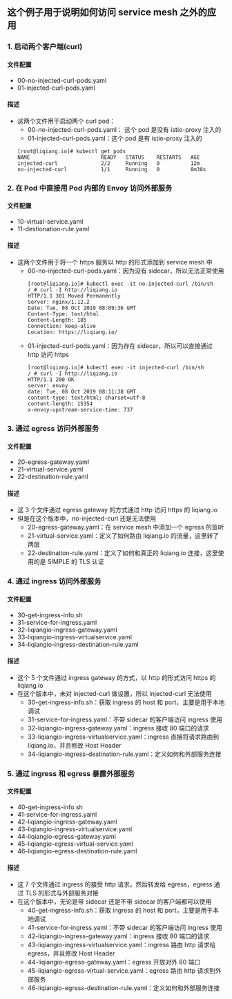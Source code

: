 ## 这个例子用于说明如何访问 service mesh 之外的应用

### 1. 启动两个客户端(curl)

#### 文件配置

- 00-no-injected-curl-pods.yaml
- 01-injected-curl-pods.yaml

#### 描述

- 这两个文件用于启动两个 curl pod：
    - 00-no-injected-curl-pods.yaml： 这个 pod 是没有 istio-proxy 注入的
    - 01-injected-curl-pods.yaml：这个 pod 是有 istio-proxy 注入的
    ```
    [root@liqiang.io]# kubectl get pods
    NAME                       READY   STATUS    RESTARTS   AGE
    injected-curl              2/2     Running   0          12m
    no-injected-curl           1/1     Running   0          8m38s
    ```

### 2. 在 Pod 中直接用 Pod 内部的 Envoy 访问外部服务

#### 文件配置

- 10-virtual-service.yaml
- 11-destionation-rule.yaml

#### 描述

- 这两个文件用于将一个 https 服务以 http 的形式添加到 service mesh 中
    - 00-no-injected-curl-pods.yaml：因为没有 sidecar，所以无法正常使用
        ```
        [root@liqiang.io]# kubectl exec -it no-injected-curl /bin/sh
        / # curl -I http://liqiang.io
        HTTP/1.1 301 Moved Permanently
        Server: nginx/1.12.2
        Date: Tue, 08 Oct 2019 08:09:36 GMT
        Content-Type: text/html
        Content-Length: 185
        Connection: keep-alive
        Location: https://liqiang.io/
        ```
    - 01-injected-curl-pods.yaml：因为存在 sidecar，所以可以直接通过 http 访问 https
        ```
        [root@liqiang.io]# kubectl exec -it injected-curl /bin/sh
        / # curl -I http://liqiang.io
        HTTP/1.1 200 OK
        server: envoy
        date: Tue, 08 Oct 2019 08:11:38 GMT
        content-type: text/html; charset=utf-8
        content-length: 15354
        x-envoy-upstream-service-time: 737
        ```

### 3. 通过 egress 访问外部服务

#### 文件配置

- 20-egress-gateway.yaml
- 21-virtual-service.yaml
- 22-destination-rule.yaml

#### 描述

- 这 3 个文件通过 egress gateway 的方式通过 http 访问 https 的 liqiang.io
- 但是在这个版本中，no-injected-curl 还是无法使用
    - 20-egress-gateway.yaml：在 service mesh 中添加一个 egress 的监听
    - 21-virtual-service.yaml：定义了如何路由 liqiang.io 的流量，这里转了两层
    - 22-destination-rule.yaml：定义了如何和真正的 liqiang.io 连接，这里使用的是 SIMPLE 的 TLS 认证

### 4. 通过 ingress 访问外部服务

#### 文件配置

- 30-get-ingress-info.sh
- 31-service-for-ingress.yaml
- 32-liqiangio-ingress-gateway.yaml
- 33-liqiangio-ingress-virtualservice.yaml
- 34-liqiangio-ingress-destination-rule.yaml

#### 描述

- 这个 5 个文件通过 ingress gateway 的方式，以 http 的形式访问 https 的 liqiang.io
- 在这个版本中，未对 injected-curl 做设置，所以 injected-curl 无法使用
	- 30-get-ingress-info.sh：获取 ingress 的 host 和 port，主要是用于本地调试
	- 31-service-for-ingress.yaml：不带 sidecar 的客户端访问 ingress 使用
	- 32-liqiangio-ingress-gateway.yaml：ingress 接收 80 端口的请求
	- 33-liqiangio-ingress-virtualservice.yaml：ingress 直接将请求路由到 liqiang.io，并且修改 Host Header
	- 34-liqiangio-ingress-destination-rule.yaml：定义如何和外部服务连接

### 5. 通过 ingress 和 egress 暴露外部服务

#### 文件配置

- 40-get-ingress-info.sh
- 41-service-for-ingress.yaml
- 42-liqiangio-ingress-gateway.yaml
- 43-liqiangio-ingress-virtualservice.yaml
- 44-liqiangio-egress-gateway.yaml
- 45-liqiangio-egress-virtual-service.yaml
- 46-liqiangio-egress-destination-rule.yaml

#### 描述

- 这 7 个文件通过 ingress 的接受 http 请求，然后转发给 egress，egress 通过 TLS 的形式与外部服务对接
- 在这个版本中，无论是带 sidecar 还是不带 sidecar 的客户端都可以使用
	- 40-get-ingress-info.sh：获取 ingress 的 host 和 port，主要是用于本地调试
	- 41-service-for-ingress.yaml：不带 sidecar 的客户端访问 ingress 使用
	- 42-liqiangio-ingress-gateway.yaml：ingress 接收 80 端口的请求
	- 43-liqiangio-ingress-virtualservice.yaml：ingress 路由 http 请求给 egress，并且修改 Host Header
	- 44-liqiangio-egress-gateway.yaml：egress 开放对外 80 端口
	- 45-liqiangio-egress-virtual-service.yaml：egress 路由 http 请求到外部服务
	- 46-liqiangio-egress-destination-rule.yaml：定义如何和外部服务连接
